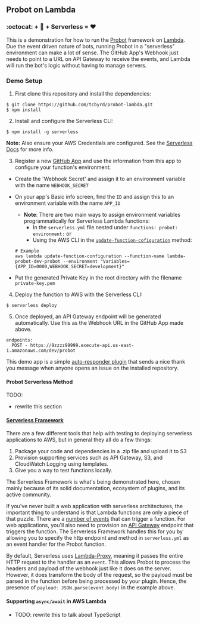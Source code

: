 ## Probot on Lambda

### :octocat: + :robot: + Serverless = :heart:
This is a demonstration for how to run the [Probot](https://github.com/probot/probot/) framework on [Lambda](https://aws.amazon.com/lambda/). Due the event driven nature of bots, running Probot in a "serverless" environment can make a lot of sense. The GitHub App's Webhook just needs to point to a URL on API Gateway to receive the events, and Lambda will run the bot's logic without having to manage servers.

### Demo Setup
1. First clone this repository and install the dependencies:
```shell
$ git clone https://github.com/tcbyrd/probot-lambda.git
$ npm install
```
2. Install and configure the Serverless CLI:
```
$ npm install -g serverless
```
**Note:** Also ensure your AWS Credentials are configured. See the [Serverless Docs](https://serverless.com/framework/docs/providers/aws/guide/credentials/) for more info.

3. Register a new [GitHub App](https://developer.github.com/apps/building-integrations/setting-up-and-registering-github-apps/registering-github-apps/) and use the information from this app to configure your function's environment:
 - Create the 'Webhook Secret' and assign it to an environment variable with the name `WEBHOOK_SECRET`
 - On your app's Basic info screen, find the `ID` and assign this to an environment variable with the name `APP_ID`

   - **Note**: There are two main ways to assign environment variables programmatically for Serverless Lambda functions:
     - In the `serverless.yml` file nested under `functions: probot: environment:` or
     - Using the AWS CLI in the [`update-function-cofiguration`](http://docs.aws.amazon.com/cli/latest/reference/lambda/update-function-configuration.html) method:
    ```shell
    # Example
    aws lambda update-function-configuration --function-name lambda-probot-dev-probot --environment "Variables={APP_ID=0000,WEBHOOK_SECRET=development}"
    ```
  - Put the generated Private Key in the root directory with the filename `private-key.pem`


4. Deploy the function to AWS with the Serverless CLI:
```
$ serverless deploy
```

5. Once deployed, an API Gateway endpoint will be generated automatically. Use this as the Webhook URL in the GitHub App made above.
```
endpoints:
  POST - https://9zzzz99999.execute-api.us-east-1.amazonaws.com/dev/probot
```

This demo app is a simple [auto-responder plugin](https://github.com/tcbyrd/probot-lambda/blob/master/plugin/autoresponder.js) that sends a nice thank you message when anyone opens an issue on the installed repository.

#### Probot Serverless Method
TODO:
 - rewrite this section

#### [Serverless Framework](https://github.com/serverless/serverless)
There are a few different tools that help with testing to deploying serverless applications to AWS, but in general they all do a few things:
 1. Package your code and dependencies in a .zip file and upload it to S3
 2. Provision supporting services such as API Gateway, S3, and CloudWatch Logging using templates.
 3. Give you a way to test functions locally.

The Serverless Framework is what's being demonstrated here, chosen mainly because of its solid documentation, ecosystem of plugins, and its active community.

If you've never built a web application with serverless architectures, the important thing to understand is that Lambda functions are only a piece of that puzzle. There are a [number of events](https://serverless.com/framework/docs/providers/aws/events/) that can trigger a function. For web applications, you'll also need to provision an [API Gateway](https://serverless.com/framework/docs/providers/aws/events/apigateway/) endpoint that triggers the function. The Serverless Framework handles this for you by allowing you to specify the http endpoint and method in `serverless.yml` as an event handler for the Probot function.

By default, Serverless uses [Lambda-Proxy](https://serverless.com/framework/docs/providers/aws/events/apigateway/), meaning it passes the entire HTTP request to the handler as an `event`. This allows Probot to process the headers and payload of the webhook just like it does on the server. However, it does transform the body of the request, so the payload must be parsed in the function before being processed by your plugin. Hence, the presence of `payload: JSON.parse(event.body)` in the example above.

#### Supporting `async/await` in AWS Lambda
- TODO: rewrite this to talk about TypeScript
